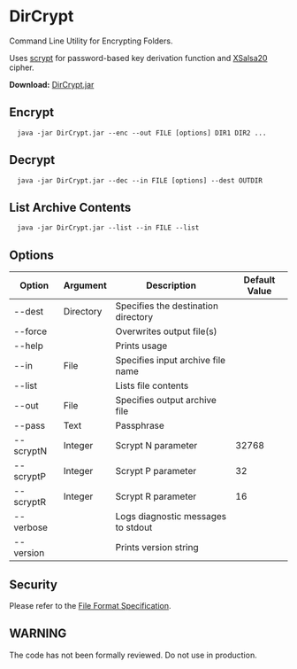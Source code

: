 # DirCrypt
Command Line Utility for Encrypting Folders.

Uses [scrypt](https://en.wikipedia.org/wiki/Scrypt)
for password-based key derivation function and 
[XSalsa20](https://en.wikipedia.org/wiki/Salsa20#XChaCha) cipher.

**Download:** [DirCrypt.jar](https://github.com/andy-goryachev/DirCrypt/raw/main/dist/DirCrypt.jar)

## Encrypt

```
  java -jar DirCrypt.jar --enc --out FILE [options] DIR1 DIR2 ...
```

## Decrypt

```
  java -jar DirCrypt.jar --dec --in FILE [options] --dest OUTDIR
```

## List Archive Contents

```
  java -jar DirCrypt.jar --list --in FILE --list
```

## Options

| Option | Argument | Description | Default Value |
|---|---|---|---|
|--dest|Directory|Specifies the destination directory| |
|--force| |Overwrites output file(s)| |
|--help| |Prints usage| |
|--in|File|Specifies input archive file name| |
|--list| |Lists file contents| |
|--out|File|Specifies output archive file| |
|--pass|Text|Passphrase| |
|--scryptN|Integer|Scrypt N parameter|32768|
|--scryptP|Integer|Scrypt P parameter|32|
|--scryptR|Integer|Scrypt R parameter|16|
|--verbose| |Logs diagnostic messages to stdout| |
|--version| |Prints version string| |


## Security

Please refer to the [File Format Specification](doc/FileFormatSpec.md).


## WARNING

The code has not been formally reviewed.  Do not use in production.

